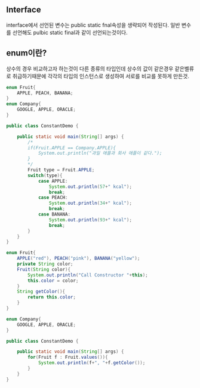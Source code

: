 ## Interface
interface에서 선언된 변수는 public static fnal속성을 생략되어 작성된다. 일반 변수를 선언해도 pulbic static final과 같이 선언되는것이다.
## enum이란?
상수의 경우 비교하고자 하는것이 다른 종류의 타입인데 상수의 값이 같은경우 같은벨류로 취급하기때문에 각각의 타입의 인스턴스로 생성하여 서로를 비교를 못하게 만든것.
```java
enum Fruit{
    APPLE, PEACH, BANANA;
}
enum Company{
    GOOGLE, APPLE, ORACLE;
}

public class ConstantDemo {

    public static void main(String[] args) {
        /*
        if(Fruit.APPLE == Company.APPLE){
            System.out.println("과일 애플과 회사 애플이 같다.");
        }
        */
        Fruit type = Fruit.APPLE;
        switch(type){
            case APPLE:
                System.out.println(57+" kcal");
                break;
            case PEACH:
                System.out.println(34+" kcal");
                break;
            case BANANA:
                System.out.println(93+" kcal");
                break;
        }
    }
}
```

```java
enum Fruit{
    APPLE("red"), PEACH("pink"), BANANA("yellow");
    private String color;
    Fruit(String color){
        System.out.println("Call Constructor "+this);
        this.color = color;
    }
    String getColor(){
        return this.color;
    }
}

enum Company{
    GOOGLE, APPLE, ORACLE;
}

public class ConstantDemo {

    public static void main(String[] args) {
        for(Fruit f : Fruit.values()){
            System.out.println(f+", "+f.getColor());
        }
    }
}

```
